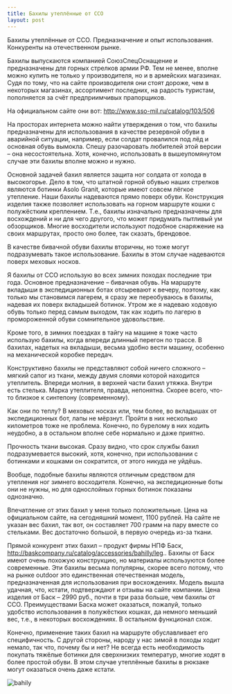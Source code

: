 ```yaml
---
title: Бахилы утеплённые от ССО
layout: post
---
```


Бахилы утеплённые от ССО.
Предназначение и опыт использования.
Конкуренты на отечественном рынке.

Бахилы выпускаются компанией СоюзСпецОснащение и предназначены для горных стрелков армии РФ. Тем не менее, вполне можно купить не только у производителя, но и в армейских магазинах. Судя по тому, что на сайте производителя они стоят дороже, чем в некоторых магазинах, ассортимент последних, на радость туристам, пополняется за счёт предприимчивых прапорщиков.

На официальном сайте они вот: http://www.sso-mil.ru/catalog/103/506

На просторах интернета можно найти утверждения о том, что бахилы предназначены для использования в качестве резервной обуви в аварийной ситуации, например, если солдат провалился под лёд и основная обувь вымокла. Спешу разочаровать любителей этой версии – она несостоятельна. Хотя, конечно, использовать в вышеупомянутом случае эти бахилы вполне можно и нужно.

Основной задачей бахил является защита ног солдата от холода в высокогорье. Дело в том, что штатной горной обувью наших стрелков являются ботинки Asolo Granit, которые имеют совсем лёгкое утепление. Наши бахилы надеваются прямо поверх обуви. Конструкция изделия также позволяет использовать на горном маршруте кошки с полужёстким креплением. Т.е., бахилы изначально предназначены для восхождений и ни для чего другого, что может придумать пытливый ум обзорщиков. Многие восходители используют подобное снаряжение на своих маршрутах, просто оно более, так сказать, брендовое.

В качестве бивачной обуви бахилы вторичны, но тоже могут подразумевать такое использование. Бахилы в этом случае надеваются поверх меховых носков.

Я бахилы от ССО использую во всех зимних походах последние три года. Основное предназначение – бивачная обувь. На маршруте вкладыши в экспедиционных ботах отсыревают к вечеру, поэтому, как только мы становимся лагерем, я сразу же переобуваюсь в бахилы, надевая их поверх вкладышей ботинок. Утром же я надеваю ходовую обувь только перед самым выходом, так как ходить по лагерю в промороженной обуви сомнительное удовольствие.

Кроме того, в зимних поездках в тайгу на машине я тоже часто использую бахилы, когда впереди длинный перегон по трассе. В бахилах, надетых на вкладыши, весьма удобно вести машину, особенно на механической коробке передач.

Конструктивно бахилы не представляют собой ничего сложного – мягкий сапог из ткани, между двумя слоями которой находится утеплитель. Впереди молния, в верхней части бахил утяжка. Внутри есть стелька. Марка утеплителя, правда, непонятна. Скорее всего, что-то близкое к синтепону (современному).

Как они по теплу? В меховых носках или, тем более, во вкладышах от экспедиционных бот, лапы не мёрзнут. Пройти в них несколько километров тоже не проблема. Конечно, по бурелому в них ходить неудобно, а в остальном вполне себе нормально и даже приятно.

Прочность ткани высокая. Сразу видно, что срок службы бахил подразумевается высокий, хотя, конечно, при использовании с ботинками и кошками он сократится, от этого никуда не уйдёшь.

Вообще, подобные бахилы являются отличным средством для утепления ног зимнего восходителя. Конечно, на экспедиционные боты они не нужны, но для однослойных горных ботинок показаны однозначно.

Впечатление от этих бахил у меня только положительные. Цена на официальном сайте, на сегодняшний момент, 1100 рублей. На сайте не указан вес бахил, так вот, он составляет 700 грамм на пару вместе со стельками. Вес достаточно большой, в первую очередь из-за ткани.

Прямой конкурент этих бахил – продукт фирмы НПФ Баск, http://baskcompany.ru/catalog/accessories/bahilly/leg..
Бахилы от Баск имеют очень похожую конструкцию, но материалы используются более современные. Эти бахилы весьма популярны, скорее всего потому, что на рынке outdoor это единственная отечественная модель, предназначенная для использования при восхождениях. Модель вышла удачная, что, кстати, подтверждают и отзывы на сайте компании. Цена изделия от Баск – 2990 руб., почти в три раза больше, чем бахилы от ССО. Преимуществами Баска может оказаться, пожалуй, только удобство использования в полужёстких кошках, да немного меньший вес, т.е., в некоторых восхождениях. В остальном функционал схож.

Конечно, применение таких бахил на маршруте обуславливает его специфичность. С другой стороны, народу у нас зимой в походы ходит немало, так что, почему бы и нет? Не всегда есть необходимость покупать тяжёлые ботинки для сверхнизких температур, многие ходят в более простой обуви. В этом случае утеплённые бахилы в рюкзаке могут оказаться очень даже кстати.




![bahily](http://cs625322.vk.me/v625322923/19fe3/ncRXwECNApo.jpg)